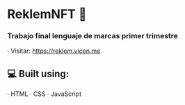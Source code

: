 # ReklemNFT 🌟

### Trabajo final lenguaje de marcas primer trimestre 

· Visitar: https://reklem.vicen.me

## 💻 Built using:

· HTML
· CSS
· JavaScript
